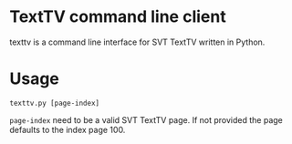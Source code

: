 # TextTV command line client
texttv is a command line interface for SVT TextTV written in Python.

# Usage
`texttv.py [page-index]`

`page-index` need to be a valid SVT TextTV page. If not provided the page defaults to the index page 100.

